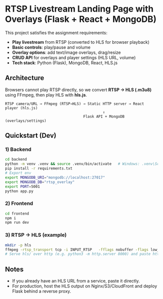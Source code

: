 # RTSP Livestream Landing Page with Overlays (Flask + React + MongoDB)

This project satisfies the assignment requirements:

- **Play livestream** from RTSP (converted to HLS for browser playback)
- **Basic controls**: play/pause and volume
- **Overlay options**: add text/image overlays, drag/resize
- **CRUD API** for overlays and player settings (HLS URL, volume)
- **Tech stack**: Python (Flask), MongoDB, React, HLS.js

## Architecture

Browsers cannot play RTSP directly, so we convert **RTSP → HLS (.m3u8)** using FFmpeg, then play HLS with **hls.js**.

```
RTSP camera/URL → FFmpeg (RTSP→HLS) → Static HTTP server → React player (hls.js)
                                             ↑
                                    Flask API + MongoDB (overlays/settings)
```

## Quickstart (Dev)

### 1) Backend

```bash
cd backend
python -m venv .venv && source .venv/bin/activate   # Windows: .venv\Scripts\activate
pip install -r requirements.txt
# Export env
export MONGODB_URI="mongodb://localhost:27017"
export MONGODB_DB="rtsp_overlay"
export PORT=5001
python app.py
```

### 2) Frontend

```bash
cd frontend
npm i
npm run dev
```

### 3) RTSP → HLS (example)

```bash
mkdir -p hls
ffmpeg -rtsp_transport tcp -i INPUT_RTSP   -fflags nobuffer -flags low_delay -preset veryfast -tune zerolatency   -c:v libx264 -g 48 -keyint_min 48 -x264-params "scenecut=0:open_gop=0"   -c:a aac -b:a 128k   -f hls -hls_time 2 -hls_list_size 5 -hls_flags delete_segments+independent_segments   hls/stream.m3u8
# Serve hls/ over http (e.g. python3 -m http.server 8000) and paste http://localhost:8000/hls/stream.m3u8 into the app.
```

## Notes
- If you already have an HLS URL from a service, paste it directly.
- For production, host the HLS output on Nginx/S3/CloudFront and deploy Flask behind a reverse proxy.
